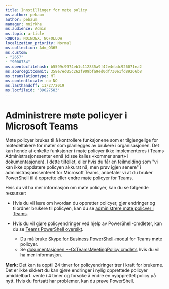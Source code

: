 ```yaml
---
title: Innstillinger for møte policy
ms.author: pebaum
author: pebaum
manager: mnirkhe
ms.audience: Admin
ms.topic: article
ROBOTS: NOINDEX, NOFOLLOW
localization_priority: Normal
ms.collection: Adm_O365
ms.custom:
- "2657"
- "9000734"
ms.openlocfilehash: b5599c9974eb1c112835a9f42e4ebdc926071ea2
ms.sourcegitcommit: 358e7ed05c262f909bfa9ed0df730e1fd89266b8
ms.translationtype: MT
ms.contentlocale: nb-NO
ms.lasthandoff: 11/27/2019
ms.locfileid: "39627583"
---
```

# <a name="manage-meeting-policies-in-microsoft-teams"></a>Administrere møte policyer i Microsoft Teams

Møte policyer brukes til å kontrollere funksjonene som er tilgjengelige for møtedeltakere for møter som planlegges av brukere i organisasjonen. Det kan hende at enkelte funksjoner i møte policyer ikke implementeres i Teams Administrasjonssenter ennå (disse kalles «kommer snart» i dokumentasjonen). I dette tilfellet, eller hvis du får en feilmelding som "vi kan ikke oppdatere policyen akkurat nå, men prøv igjen senere" i administrasjonssenteret for Microsoft Teams, anbefaler vi at du bruker PowerShell til å opprette eller endre møte policyer for Teams. 

Hvis du vil ha mer informasjon om møte policyer, kan du se følgende ressurser:

- Hvis du vil lære om hvordan du oppretter policyer, gjør endringer og tilordner brukere til policyen, kan du se [administrere møte policyer i Teams](https://docs.microsoft.com/microsoftteams/meeting-policies-in-teams).

- Hvis du vil gjøre policyendringer ved hjelp av PowerShell-cmdleter, kan du se [Teams PowerShell oversikt](https://docs.microsoft.com/microsoftteams/teams-powershell-overview). 
    - Du må bruke [Skype for Business PowerShell-modul](https://www.microsoft.com/download/details.aspx?id=39366) for Teams møte policyer. 
    - Se [dokumentasjonen *-CsTeamsMeetingPolicy cmdlets](https://docs.microsoft.com/search/?search=CsTeamsMeetingPolicy&view=skype-ps) hvis du vil ha mer informasjon.

**Merk:** Det kan ta opptil 24 timer for policyendringer trer i kraft for brukerne. Det er ikke sikkert du kan gjøre endringer i nylig opprettede policyer umiddelbart. vente i 4 timer og forsøke å endre en nyopprettet policy på nytt. Hvis du fortsatt har problemer, kan du prøve PowerShell.  